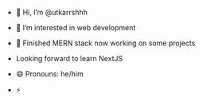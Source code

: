 - 👋 Hi, I’m @utkarrshhh
- 👀 I’m interested in web development 
- 🌱 Finished MERN stack now working on some projects
- Looking forward to learn NextJS 
  
  
- 😄 Pronouns: he/him
- ⚡ 

<!---
utkarrshhh/utkarrshhh is a ✨ special ✨ repository because its `README.md` (this file) appears on your GitHub profile.
You can click the Preview link to take a look at your changes.
--->
